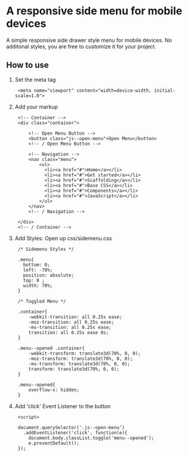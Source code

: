# A responsive side menu for mobile devices

A simple responsive side drawer style menu for mobile devices. No additonal styles, you are free to customize it for your project.

## How to use

1. Set the meta tag

		<meta name="viewport" content="width=device-width, initial-scale=1.0">
		
2. Add your markup
		
		<!-- Container -->
  		<div class="container">
    
    		<!-- Open Menu Button -->
	    	<button class="js--open-menu">Open Menu</button>
	    	<!-- / Open Menu Button -->
    	 
		    <!-- Navigation -->    		
    		<nav class="menu">
		        <ul>
        		  <li><a href="#">Home</a></li>
		          <li><a href="#">Get started</a></li>
        		  <li><a href="#">Scaffolding</a></li>
		          <li><a href="#">Base CSS</a></li>
        		  <li><a href="#">Components</a></li>
		          <li><a href="#">JavaScript</a></li>
        		</ul>
		    </nav>
		    <!-- / Navigation -->
		    
		</div>
		<!-- / Container -->
		
3. Add Styles: Open up css/sidemenu.css
		
		/* Sidemenu Styles */

		.menu{
		  bottom: 0;
		  left: -70%;
		  position: absolute;
		  top: 0 ;
		  width: 70%;
		}

		/* Toggled Menu */

		.container{
			-webkit-transition: all 0.25s ease;
			-moz-transition: all 0.25s ease;
			-ms-transition: all 0.25s ease;
			transition: all 0.25s ease 0s;
		}

		.menu--opened .container{
			-webkit-transform: translate3d(70%, 0, 0);
			-moz-transform: translate3d(70%, 0, 0);
			-ms-transform: translate3d(70%, 0, 0);
			transform: translate3d(70%, 0, 0);
		}

		.menu--opened{
			overflow-x: hidden;
		}

4. Add 'click' Event Listener to the button

		<script>
	    
	    document.querySelector('.js--open-menu')
	      .addEventListener('click', function(e){
	        document.body.classList.toggle('menu--opened');
	        e.preventDefault();
	    });
	    
	  </script>